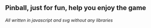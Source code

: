 ## Pinball, just for fun, help you enjoy the game
###### All written in javascript and svg without any libraries
